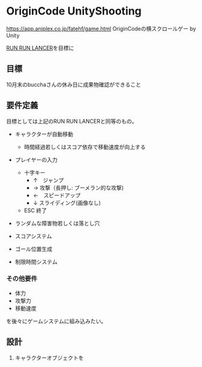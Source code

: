 # OriginCode UnityShooting

https://app.aniplex.co.jp/fatehf/game.html
OriginCodeの横スクロールゲー by Unity

[RUN RUN LANCER](https://app.aniplex.co.jp/fatehf/)を目標に

## 目標

10月末のbucchaさんの休み日に成果物確認ができること

## 要件定義

目標としては上記のRUN RUN LANCERと同等のもの。

- キャラクターが自動移動
    - 時間経過若しくはスコア依存で移動速度が向上する
- プレイヤーの入力
    - 十字キー
        - ↑　ジャンプ
        - →  攻撃（長押し: ブーメラン的な攻撃)
        - ←　スピードアップ
        - ↓  スライディング(画像なし)
    - ESC 終了
- ランダムな障害物若しくは落とし穴

- スコアシステム
- ゴール位置生成
- 制限時間システム

### その他要件
- 体力
- 攻撃力
- 移動速度

を後々にゲームシステムに組み込みたい。

## 設計

1. キャラクターオブジェクトを